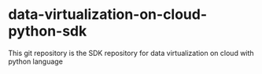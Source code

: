 # data-virtualization-on-cloud-python-sdk
This git repository is the SDK repository for data virtualization on cloud with python language
